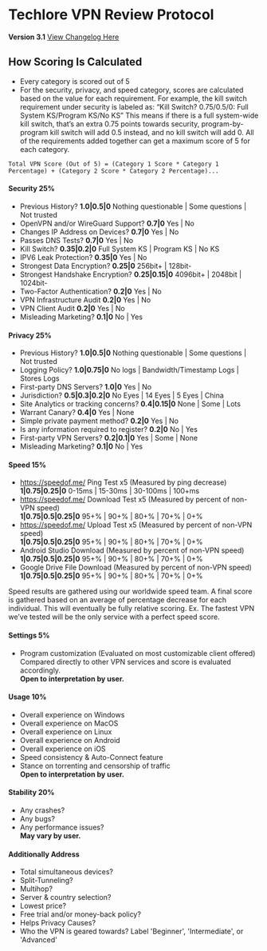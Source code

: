 # Techlore VPN Review Protocol
**Version 3.1** [View Changelog Here](https://github.com/techlore/VPN-reviews/blob/master/changelog.md)

## How Scoring Is Calculated
- Every category is scored out of 5
- For the security, privacy, and speed category, scores are calculated based on the value for each requirement. For example, the kill switch requirement under security is labeled as: “Kill Switch? 0.75/0.5/0: Full System KS/Program KS/No KS” This means if there is a full system-wide kill switch, that’s an extra 0.75 points towards security, program-by-program kill switch will add 0.5 instead, and no kill switch will add 0. All of the requirements added together can get a maximum score of 5 for each category. 

```
Total VPN Score (Out of 5) = (Category 1 Score * Category 1 Percentage) + (Category 2 Score * Category 2 Percentage)...
```

#### Security 25% 
- Previous History? **1.0|0.5|0**  Nothing questionable | Some questions | Not trusted
- OpenVPN and/or WireGuard Support?  **0.7|0**  Yes | No
- Changes IP Address on Devices?  **0.7|0**  Yes | No
- Passes DNS Tests? **0.7|0**  Yes | No
- Kill Switch? **0.35|0.2|0**  Full System KS | Program KS | No KS
- IPV6 Leak Protection? **0.35|0**  Yes | No
- Strongest Data Encryption? **0.25|0**  256bit+ | 128bit-
- Strongest Handshake Encryption? **0.25|0.15|0**  4096bit+ | 2048bit | 1024bit-
- Two-Factor Authentication? **0.2|0**  Yes | No
- VPN Infrastructure Audit **0.2|0**  Yes | No
- VPN Client Audit **0.2|0**  Yes | No
- Misleading Marketing? **0.1|0**  No | Yes

#### Privacy 25%
- Previous History? **1.0|0.5|0**  Nothing questionable | Some questions | Not trusted
- Logging Policy? **1.0|0.75|0**  No logs | Bandwidth/Timestamp Logs | Stores Logs
- First-party DNS Servers? **1.0|0**  Yes | No
- Jurisdiction? **0.5|0.3|0.2|0**  No Eyes | 14 Eyes | 5 Eyes | China
- Site Analytics or tracking concerns? **0.4|0.15|0**  None | Some | Lots
- Warrant Canary?  **0.4|0**  Yes | None
- Simple private payment method? **0.2|0**  Yes | No 
- Is any information required to register? **0.2|0**  No | Yes
- First-party VPN Servers? **0.2|0.1|0**  Yes | Some | None
- Misleading Marketing? **0.1|0**  No | Yes

#### Speed 15% 
- https://speedof.me/ Ping Test x5 (Measured by ping decrease)  
**1|0.75|0.25|0**     0-15ms | 15-30ms | 30-100ms | 100+ms
- https://speedof.me/ Download Test x5 (Measured by percent of non-VPN speed)  
**1|0.75|0.5|0.25|0**     95+% | 90+% | 80+% | 70+% | 0+%
- https://speedof.me/ Upload Test x5 (Measured by percent of non-VPN speed)  
**1|0.75|0.5|0.25|0**     95+% | 90+% | 80+% | 70+% | 0+%
- Android Studio Download (Measured by percent of non-VPN speed)  
**1|0.75|0.5|0.25|0**     95+% | 90+% | 80+% | 70+% | 0+%
- Google Drive File Download (Measured by percent of non-VPN speed)  
**1|0.75|0.5|0.25|0**   95+% | 90+% | 80+% | 70+% | 0+%

Speed results are gathered using our worldwide speed team. A final score is gathered based on an average of percentage decrease for each individual. This will eventually be fully relative scoring. Ex. The fastest VPN we’ve tested will be the only service with a perfect speed score.

#### Settings 5%
- Program customization (Evaluated on most customizable client offered) Compared directly to other VPN services and score is evaluated accordingly.  
**Open to interpretation by user.**  

#### Usage 10%
- Overall experience on Windows
- Overall experience on MacOS
- Overall experience on Linux 
- Overall experience on Android
- Overall experience on iOS
- Speed consistency & Auto-Connect feature
- Stance on torrenting and censorship of traffic  
**Open to interpretation by user.**

#### Stability 20%
- Any crashes? 
- Any bugs? 
- Any performance issues?  
**May vary by user.**

#### Additionally Address
- Total simultaneous devices?
- Split-Tunneling?
- Multihop?
- Server & country selection?
- Lowest price?
- Free trial and/or money-back policy?
- Helps Privacy Causes?
- Who the VPN is geared towards? Label 'Beginner', 'Intermediate', or 'Advanced'
